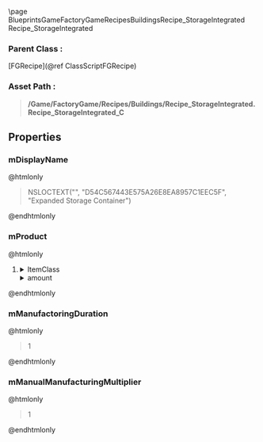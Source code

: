 \page BlueprintsGameFactoryGameRecipesBuildingsRecipe_StorageIntegrated Recipe_StorageIntegrated
### Parent Class :
[FGRecipe](@ref ClassScriptFGRecipe)
### Asset Path :
<b><blockquote>/Game/FactoryGame/Recipes/Buildings/Recipe_StorageIntegrated.Recipe_StorageIntegrated_C</blockquote></b>
## Properties

### mDisplayName
@htmlonly
<blockquote>NSLOCTEXT("", "D54C567443E575A26E8EA8957C1EEC5F", "Expanded Storage Container")</blockquote>
@endhtmlonly

### mProduct
@htmlonly
<ol>
<li>
<details>
 <summary>ItemClass</summary>
<b><a href="_blueprints_game_factory_game_buildable_factory_storage_player_desc__storage_integrated.html"><blockquote>Desc_StorageIntegrated</blockquote></a></b>
</details>
<details>
 <summary>amount</summary>
<blockquote>1</blockquote>
</details>
</li>
</ol>
@endhtmlonly

### mManufactoringDuration
@htmlonly
<blockquote>1</blockquote>
@endhtmlonly

### mManualManufacturingMultiplier
@htmlonly
<blockquote>1</blockquote>
@endhtmlonly

